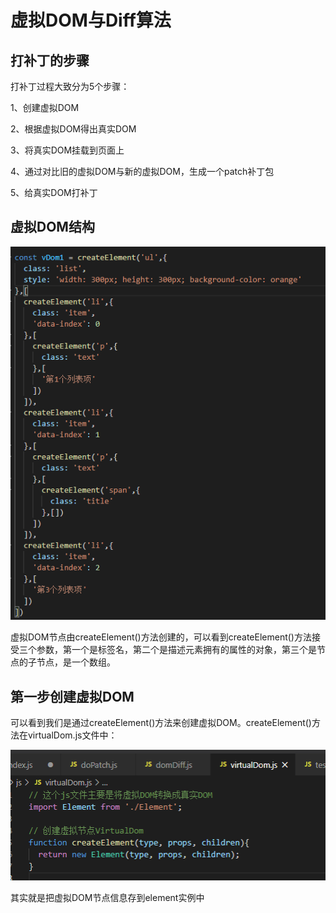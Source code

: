 # 虚拟DOM与Diff算法

## 打补丁的步骤

打补丁过程大致分为5个步骤：

1、创建虚拟DOM

2、根据虚拟DOM得出真实DOM

3、将真实DOM挂载到页面上

4、通过对比旧的虚拟DOM与新的虚拟DOM，生成一个patch补丁包

5、给真实DOM打补丁



## 虚拟DOM结构

![image-20210203182207690](./images/虚拟DOM与Diff算法1.png)

虚拟DOM节点由createElement()方法创建的，可以看到createElement()方法接受三个参数，第一个是标签名，第二个是描述元素拥有的属性的对象，第三个是节点的子节点，是一个数组。



## 第一步创建虚拟DOM

可以看到我们是通过createElement()方法来创建虚拟DOM。createElement()方法在virtualDom.js文件中：

![image-20210203183041560](./images/虚拟DOM与Diff算法2.png)

其实就是把虚拟DOM节点信息存到element实例中







